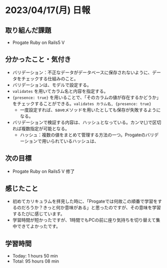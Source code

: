 # 2023/04/17(月) 日報
## 取り組んだ課題
- Progate Ruby on Rails5 Ⅴ

## 分かったこと・気付き
- バリデーション：不正なデータがデータベースに保存されないように、データをチェックする仕組みのこと。
- バリデーションは、モデルで設定する。
- `validates` を用いてカラム名と内容を指定する。
- `{presence: true}` を用いることで、「そのカラムの値が存在するかどうか」をチェックすることができる。`validates カラム名, {presence: true}`
  - 一度設定すれば、saveメソッドを用いたとしても保存が失敗するようになる。
- バリデーションで検証する内容は、ハッシュとなっている。カンマ(,)で区切れば複数指定が可能となる。
  - ハッシュ：複数の値をまとめて管理する方法の一つ。Progateのバリデーションで用いられているハッシュは、

## 次の目標
- Progate Ruby on Rails5 Ⅴ 修了

## 感じたこと
- 初めてカリキュラムを拝見した時に、「Progateでは何故この順番で学習をするのだろうか？きっと何か意味がある」と思ったのですが、その意味を学習するたびに感じています。
- 学習時間が短かったですが、1時間でもPCの前に座り気持ちを切り替えて集中できてよかったです。

## 学習時間
- Today:  1 hours 50 min
- Total: 95 hours 08 min
